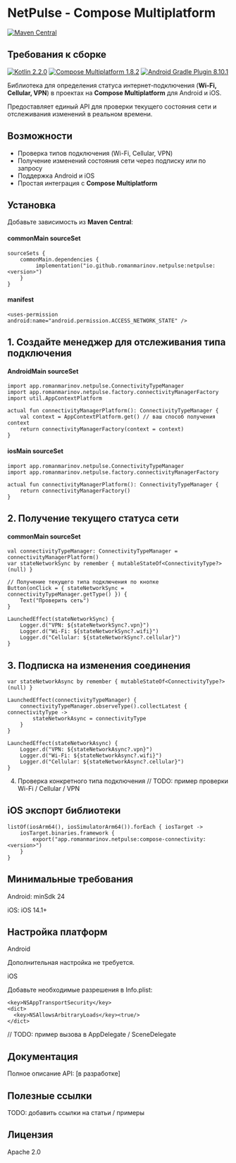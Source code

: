 # NetPulse - Compose Multiplatform

[![Maven Central](https://img.shields.io/maven-central/v/io.github.romanmarinov.netpulse/netpulse)](https://search.maven.org/artifact/io.github.romanmarinov.netpulse/netpulse)

## Требования к сборке

[![Kotlin 2.2.0](https://img.shields.io/badge/Kotlin-2.2.0-blue?style=flat-square)](https://kotlinlang.org/)&#32;
[![Compose Multiplatform 1.8.2](https://img.shields.io/badge/Compose%20Multiplatform-1.8.2-purple?style=flat-square)](https://github.com/JetBrains/compose-multiplatform)&#32;
[![Android Gradle Plugin 8.10.1](https://img.shields.io/badge/Android%20Gradle%20Plugin-8.10.1-green?style=flat-square)](https://developer.android.com/studio/releases/gradle-plugin)


Библиотека для определения статуса интернет-подключения (**Wi-Fi, Cellular, VPN**) в проектах на **Compose Multiplatform** для Android и iOS.  

Предоставляет единый API для проверки текущего состояния сети и отслеживания изменений в реальном времени.

## Возможности
  
- Проверка типов подключения (Wi-Fi, Cellular, VPN)  
- Получение изменений состояния сети через подписку или по запросу
- Поддержка Android и iOS
- Простая интеграция с **Compose Multiplatform**  

## Установка

Добавьте зависимость из **Maven Central**:
#### commonMain sourceSet 
```
sourceSets {
    commonMain.dependencies {
         implementation("io.github.romanmarinov.netpulse:netpulse:<version>")
    }
}
```
#### manifest 
```
<uses-permission android:name="android.permission.ACCESS_NETWORK_STATE" />
```


## 1. Создайте менеджер для отслеживания типа подключения
#### AndroidMain sourceSet 
```
import app.romanmarinov.netpulse.ConnectivityTypeManager
import app.romanmarinov.netpulse.factory.connectivityManagerFactory
import util.AppContextPlatform

actual fun connectivityManagerPlatform(): ConnectivityTypeManager {
    val context = AppContextPlatform.get() // ваш способ получения context
    return connectivityManagerFactory(context = context)
}
```
#### iosMain sourceSet 
```
import app.romanmarinov.netpulse.ConnectivityTypeManager
import app.romanmarinov.netpulse.factory.connectivityManagerFactory

actual fun connectivityManagerPlatform(): ConnectivityTypeManager {
    return connectivityManagerFactory()
}
```
## 2. Получение текущего статуса сети
#### commonMain sourceSet 
```
val connectivityTypeManager: ConnectivityTypeManager = connectivityManagerPlatform()
var stateNetworkSync by remember { mutableStateOf<ConnectivityType?>(null) }

// Получение текущего типа подключения по кнопке
Button(onClick = { stateNetworkSync = connectivityTypeManager.getType() }) {
    Text("Проверить сеть")
}

LaunchedEffect(stateNetworkSync) {
    Logger.d("VPN: ${stateNetworkSync?.vpn}")
    Logger.d("Wi-Fi: ${stateNetworkSync?.wifi}")
    Logger.d("Cellular: ${stateNetworkSync?.cellular}")
}
```
## 3. Подписка на изменения соединения
```
var stateNetworkAsync by remember { mutableStateOf<ConnectivityType?>(null) }

LaunchedEffect(connectivityTypeManager) {
    connectivityTypeManager.observeType().collectLatest { connectivityType ->
        stateNetworkAsync = connectivityType
    }
}

LaunchedEffect(stateNetworkAsync) {
    Logger.d("VPN: ${stateNetworkAsync?.vpn}")
    Logger.d("Wi-Fi: ${stateNetworkAsync?.wifi}")
    Logger.d("Cellular: ${stateNetworkAsync?.cellular}")
}
```
4. Проверка конкретного типа подключения
// TODO: пример проверки Wi-Fi / Cellular / VPN

## iOS экспорт библиотеки
```
listOf(iosArm64(), iosSimulatorArm64()).forEach { iosTarget ->
    iosTarget.binaries.framework {
        export("app.romanmarinov.netpulse:compose-connectivity:<version>")
    }
}
```
## Минимальные требования

Android: minSdk 24

iOS: iOS 14.1+

## Настройка платформ
Android

Дополнительная настройка не требуется.

iOS

Добавьте необходимые разрешения в Info.plist:
```
<key>NSAppTransportSecurity</key>
<dict>
  <key>NSAllowsArbitraryLoads</key><true/>
</dict>
```
// TODO: пример вызова в AppDelegate / SceneDelegate

## Документация

Полное описание API: [в разработке]

## Полезные ссылки

TODO: добавить ссылки на статьи / примеры

## Лицензия

Apache 2.0

